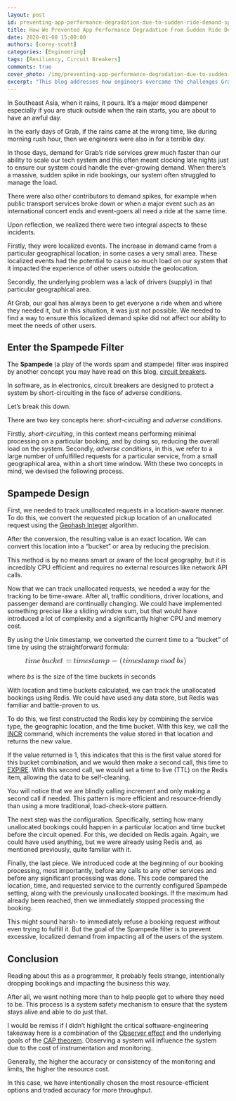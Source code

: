 ```yaml
---
layout: post
id: preventing-app-performance-degradation-due-to-sudden-ride-demand-spikes
title: How We Prevented App Performance Degradation From Sudden Ride Demand Spikes
date: 2020-01-08 15:00:00
authors: [corey-scott]
categories: [Engineering]
tags: [Resiliency, Circuit Breakers]
comments: true
cover_photo: /img/preventing-app-performance-degradation-due-to-sudden-ride-demand-spikes/cover.jpg
excerpt: "This blog addresses how engineers overcame the challenges Grab faced during the initial days due to sudden spike in ride demand."
---
```


In Southeast Asia, when it rains, it pours. It’s a major mood dampener especially if you are stuck outside when the rain starts, you are about to have an awful day.

In the early days of Grab, if the rains came at the wrong time, like during morning rush hour, then we engineers were also in for a terrible day.

In those days, demand for Grab’s ride services grew much faster than our ability to scale our tech system and this often meant clocking late nights just to ensure our system could handle the ever-growing demand. When there’s a massive, sudden spike in ride bookings, our system often struggled to manage the load.

There were also other contributors to demand spikes, for example when public transport services broke down or when a major event such as an international concert ends and event-goers all need a ride at the same time.

Upon reflection, we realized there were two integral aspects to these incidents.

Firstly, they were localized events. The increase in demand came from a particular geographical location; in some cases a very small area. These localized events had the potential to cause so much load on our system that it impacted the experience of other users outside the geolocation.

Secondly, the underlying problem was a lack of drivers (supply) in that particular geographical area.

At Grab, our goal has always been to get everyone a ride when and where they needed it, but in this situation, it was just not possible. We needed to find a way to ensure this localized demand spike did not affect our ability to meet the needs of other users.

## Enter the Spampede Filter

The **Spampede** (a play of the words spam and stampede) filter was inspired by another concept you may have read on this blog, [circuit breakers](https://engineering.grab.com/designing-resilient-systems-part-1).

In software, as in electronics, circuit breakers are designed to protect a system by short-circuiting in the face of adverse conditions.

Let’s break this down.

There are two key concepts here: _short-circuiting_ and _adverse conditions_.

Firstly, _short-circuiting_, in this context means performing minimal processing on a particular booking, and by doing so, reducing the overall load on the system. Secondly, _adverse conditions_, in this, we refer to a large number of unfulfilled requests for a particular service, from a small geographical area, within a short time window. With these two concepts in mind, we devised the following process.

## Spampede Design

First, we needed to track unallocated requests in a location-aware manner. To do this, we convert the requested pickup location of an unallocated request using the [Geohash Integer](https://github.com/corsc/go-geohash) algorithm.  

After the conversion, the resulting value is an exact location. We can convert this location into a “bucket” or area by reducing the precision.

This method is by no means smart or aware of the local geography, but it is incredibly CPU efficient and requires no external resources like network API calls.

Now that we can track unallocated requests, we needed a way for the tracking to be time-aware. After all, traffic conditions, driver locations, and passenger demand are continually changing. We could have implemented something precise like a sliding window sum, but that would have introduced a lot of complexity and a significantly higher CPU and memory cost.

By using the Unix timestamp, we converted the current time to a “bucket” of time by using the straightforward formula:

<div class="post-image-section">
  <figure>
    <img alt="Event Sourcing" src="/img/preventing-app-performance-degradation-due-to-sudden-ride-demand-spikes/image1.png" />
      </figure>
</div>

where _bs_ is the size of the time buckets in seconds

With location and time buckets calculated, we can track the unallocated bookings using Redis. We could have used any data store, but Redis was familiar and battle-proven to us.

To do this, we first constructed the Redis key by combining the service type, the geographic location, and the time bucket. With this key, we call the [INCR](https://redis.io/commands/incr) command, which increments the value stored in that location and returns the new value.

If the value returned is 1, this indicates that this is the first value stored for this bucket combination, and we would then make a second call, this time to [EXPIRE](https://redis.io/commands/expire). With this second call, we would set a time to live (TTL) on the Redis item, allowing the data to be self-cleaning.

You will notice that we are blindly calling increment and only making a second call if needed. This pattern is more efficient and resource-friendly than using a more traditional, load-check-store pattern.

The next step was the configuration. Specifically, setting how many unallocated bookings could happen in a particular location and time bucket before the circuit opened. For this, we decided on Redis again. Again, we could have used anything, but we were already using Redis and, as mentioned previously, quite familiar with it.

Finally, the last piece. We introduced code at the beginning of our booking processing, most importantly, before any calls to any other services and before any significant processing was done. This code compared the location, time, and requested service to the currently configured Spampede setting, along with the previously unallocated bookings. If the maximum had already been reached, then we immediately stopped processing the booking.

This might sound harsh- to immediately refuse a booking request without even trying to fulfill it. But the goal of the Spampede filter is to prevent excessive, localized demand from impacting all of the users of the system.

## Conclusion

Reading about this as a programmer, it probably feels strange, intentionally dropping bookings and impacting the business this way.

After all, we want nothing more than to help people get to where they need to be. This process is a system safety mechanism to ensure that the system stays alive and able to do just that.

I would be remiss if I didn’t highlight the critical software-engineering takeaway here is a combination of the [Observer effect](https://en.wikipedia.org/wiki/Observer_effect_(physics)) and the underlying goals of the [CAP theorem](https://en.wikipedia.org/wiki/CAP_theorem). Observing a system will influence the system due to the cost of instrumentation and monitoring.

Generally, the higher the accuracy or consistency of the monitoring and limits, the higher the resource cost.

In this case, we have intentionally chosen the most resource-efficient options and traded accuracy for more throughput.
